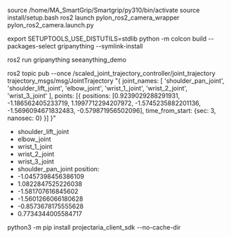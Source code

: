 source /home/MA_SmartGrip/Smartgrip/py310/bin/activate
source install/setup.bash 
ros2 launch pylon_ros2_camera_wrapper pylon_ros2_camera.launch.py

export SETUPTOOLS_USE_DISTUTILS=stdlib
python -m colcon build --packages-select gripanything --symlink-install

ros2 run gripanything seeanything_demo



ros2 topic pub --once /scaled_joint_trajectory_controller/joint_trajectory trajectory_msgs/msg/JointTrajectory "{
  joint_names: [
    'shoulder_pan_joint',
    'shoulder_lift_joint',
    'elbow_joint',
    'wrist_1_joint',
    'wrist_2_joint',
    'wrist_3_joint'
  ],
  points: [{
    positions: [0.9239029288291931, -1.186562405233719, 1.1997712294207972, -1.5745235882201136, -1.5696094671832483, -0.579871956502096],
    time_from_start: {sec: 3, nanosec: 0}
  }]
}"

- shoulder_lift_joint
- elbow_joint
- wrist_1_joint
- wrist_2_joint
- wrist_3_joint
- shoulder_pan_joint
position:
- -1.0457398456386109
- 1.0822847525226038
- -1.581707616845602
- -1.5601266066180628
- -0.8573678175555628
- 0.7734344005584717


python3 -m pip install projectaria_client_sdk --no-cache-dir